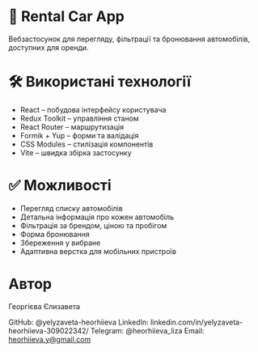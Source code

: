 # 🚗 Rental Car App
Вебзастосунок для перегляду, фільтрації та бронювання автомобілів, доступних для оренди. 

# 🛠️ Використані технології
- React – побудова інтерфейсу користувача
- Redux Toolkit – управління станом
- React Router – маршрутизація
- Formik + Yup – форми та валідація
- CSS Modules – стилізація компонентів
- Vite – швидка збірка застосунку

# ✅ Можливості
- Перегляд списку автомобілів
- Детальна інформація про кожен автомобіль
- Фільтрація за брендом, ціною та пробігом
- Форма бронювання
- Збереження у вибране
- Адаптивна верстка для мобільних пристроїв

# Автор

Георгієва Єлизавета

GitHub: @yelyzaveta-heorhiieva
LinkedIn: linkedin.com/in/yelyzaveta-heorhiieva-309022342/
Telegram: @heorhiieva_liza
Email: heorhiieva.y@gmail.com
 